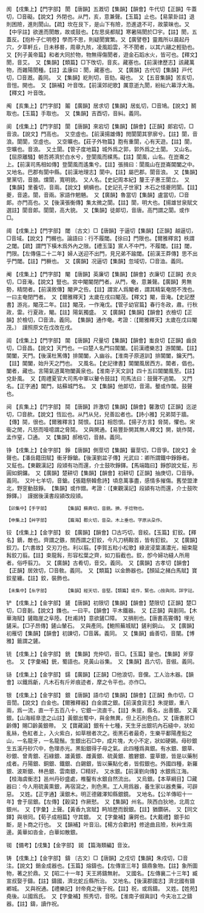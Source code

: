 <!-- { "loadSidebar": true } -->
阂	【戌集上】【門字部】	閡	【唐韻】五漑切【集韻】【韻會】牛代切【正韻】牛蓋切，□音礙。【說文】外閉也。从門，亥，意兼聲。【玉篇】止也。【易蒙卦註】退則困險，進則閡山。【疏】坎在艮下，是山下有險，恐進退不可，故蒙昧也。又【中孚註】欲進而閡敵，故或鼓也。【左思吳都賦】寒暑隔閡於□宇。【註】閡，五蓋反。【抱朴子仁明卷】學而不思，則疑閡實繁。又【廣譬卷】靈鳳所以晨起丹穴，夕萃軒丘，日未移晷，周章九陔，凌風蹈雲，不不閡者，以其六翮之輕勁也。又【列子黃帝篇】和者大同於物，物無得傷閡者，遊金石蹈水火，皆可也。【釋文】閡，音艾。　又【集韻】【類篇】□下攺切，音亥。藏塞也。【前漢律歷志】該藏萬物，而雜陽閡種。【註】孟康曰：閡，藏塞也。　又【廣韻】古代切【集韻】戸代切，□音漑。義同。　又【集韻】紇則切，音劾。礙也。　又【五音集韻】苦亥切，音愷。開也。　又【韻補】叶音攺。【前漢郊祀歌】厲意逝九閡，紛紜六幕浮大海。【釋文】叶音攺。

阄	【亥集上】【鬥字部】	鬮	【廣韻】居求切【集韻】居虬切，□音鳩。【說文】鬭取也。【玉篇】手取也。　又【集韻】吉酉切，音糾。義同。

阆	【戌集上】【門字部】	閬	【唐韻】來宕切【集韻】【韻會】【正韻】郞宕切，□音浪。【說文】門高也。　又空虛也。【前漢揚雄傳】閌閬閬其寥廓兮。【註】閬，音浪。閬閬，空虛也。　又空曠也。【莊子外物篇】胞有重閬，心有天遊。【註】閬，空曠也。音浪。　又土閬。【管子度地篇】城外爲之郭，郭外爲之土閬。　又山名。【屈原離騷】朝吾將濟於白水兮，登閬風而緤馬。【註】閬風，山名。在崑崙之上。【前漢司馬相如傳】登閬風而遙集兮。【註】張揖曰：閬風山在崑崙閶闔之中。　又地名。巴郡有閬中縣。【前漢地理志】閬中。【註】屬巴郡。閬音浪。　又【集韻】里黨切，音朖。爣閬，寬明貌。　又人名。【史記周本紀】釐王子惠王閬立。　又【集韻】里養切，音兩。【說文】蝄蜽也。【史記孔子世家】木石之怪夔罔閬。【註】夔，音逵。閬，音兩。家語作魍魎。　又【廣韻】魯當切【集韻】盧當切，□音郞。亦門高也。又【後漢張衡傳】集太微之閬。【註】閬，明大也。【揚雄甘泉賦文選註】閬音郞。閬閬，高大貌。　又【集韻】徒郞切，音唐。高門謂之閬。或作□。

阈	【戌集上】【門字部】	閾	〔古文〕□【唐韻】于逼切【集韻】【正韻】越逼切，□音域。【說文】門榍也。論語曰：行不履閾。【徐曰】門限也。【爾雅釋宮】柣謂之閾。【疏】謂門下橫木爲外內之限。【禮玉藻】賔人不中門，不履閾。【註】閾，門限。【左傳僖二十二年】婦人送迎不出門，見兄弟不踰閾。【前漢王莽傳】思不出乎門閾。【註】門橛也。　又【廣韻】况逼切【集韻】忽域切，□音洫。義同。

阉	【戌集上】【門字部】	閹	【唐韻】英廉切【集韻】【韻會】衣廉切【正韻】衣炎切，□音淹。【說文】豎也。宮中閹閽閉門者。从門，奄，意兼聲。【廣韻】男無勢，精閉者。【前漢敘傳】閹尹之呰。【註】謂宮人爲閹者，謂其精氣奄閉不洩也。一曰主奄閉門者。　又【爾雅釋天】太歲在戌曰閹茂。【釋文】閹，音淹。【史記歷書】游兆，閹茂二年。【註】閹茂，一作淹戊。【管子幼官篇】春行冬政，肅。行秋政，雷。行夏政，閹。【註】陽氣獨盛。　又【廣韻】【集韻】【韻會】衣檢切【正韻】於檢切，□音渰。義同。　【集韻】通作奄。考證：〔【爾雅釋天】太歲在戊曰閹茂。〕　謹照原文在戊改在戌。 

阊	【戌集上】【門字部】	閶	【唐韻】尺量切【集韻】【韻會】蚩良切【正韻】齒良切，□音昌。【說文】天門也。一曰楚人名門曰閶闔。【前漢禮樂志】游閶闔。【註】閶闔，天門。【後漢杜篤傳】排閶闔，入幽谷。【淮南子原道訓】排閶闔，鑰天門。【註】閶闔，始升天之門也。　又風名。【史記律書】閶闔風居西方。閶者，倡也。闔者，藏也。言陽氣道萬物闔黃泉也。【淮南子天文訓】四十五曰閶闔風至。【註】兌卦風。　又【周禮夏官大司馬中軍以鼙令鼓註】司馬法曰：鼓聲不過閶。　又門名。【正字通】閶門，姑蘇城門名。　又【集韻】他郞切，音湯。鼞或作閶。鼓聲也。

阋	【亥集上】【鬥字部】	鬩	【唐韻】許激切【集韻】【韻會】馨激切【正韻】迄逆切，□音赥。【說文】恆訟也。从鬥从兒，兒善訟者也。【詩小雅】兄弟鬩于牆。【傳】鬩，很也。【爾雅釋言】鬩恨。【註】相怨恨。【揚子方言】脅鬩，懼也。宋衞之閒，凡怒而噎噫謂之脅鬩。　又與閴通。【易豐卦閴其無人釋文】閴，姚作鬩，孟作窒，□通。　又【集韻】郝格切，音赫。義同。

铮	【戌集上】【金字部】	錚	【唐韻】側莖切【集韻】葘莖切，□音爭。【說文】金聲也。【潘岳籍田賦】衝牙錚鎗。【後漢劉盆子傳】光武曰：卿所謂鐵中錚錚者。　又鉦也。【東觀漢記】段熲有功而還，介士鼓吹錚鐸。【馬端臨曰】錚卽說文鉦，形圓如銅鑼。　又【廣韻】楚耕切【集韻】【韻會】初耕切【正韻】抽庚切，□音琤。義同。　又叶七羊切，音鎗。【張籍祭韓愈詩】頃息萬事盡，感情多摧傷。舊塋盟津北，野窆動鼓錚。　【集韻】或作鏳。考證：〔【東觀漢記】段潁有功而還，介士鼓吹錚鐸。〕　謹据後漢書段潁改段熲。 

	【卯集中】【手字部】		【集韻】蘇典切，音銑。捵，手捻物也。

	【申集上】【艸字部】		【篇海】都火切，音朶。木上垂也。字原从朶作。

铰	【戌集上】【金字部】	鉸	【廣韻】【韻會】□古巧切，音絞。【玉篇】釘鉸。【釋名】鏑，敵也。齊謂之鏃，關西謂之釘鉸，今凡刀柄鞍首，皆有釘鉸。　又【廣韻】鉸刀。【六書故】交刃刀也。利以翦。【李賀五粒小松歌】綠波浸葉滿濃光，細束龍髥鉸刀翦。【註】束龍髥，形容松葉之齊，如刀翦截也。鉸，卽今婦功縫人所用者。俗呼翦刀。　又【廣韻】古肴切，音交。義同。　又【廣韻】古孝切【韻會】【正韻】居效切，□音敎。義同。　又【類篇】以金飾器也。【顏延之赭白馬賦】寶鉸星纏。【註】鉸，裝飾也。

	【未集中】【糸字部】		【集韻】經天切，音堅。【類篇】或作，緊也。○按與同。詳字註。

铲	【戌集上】【金字部】	鏟	【唐韻】初限切【集韻】【韻會】楚限切【正韻】楚□切，□音剗。【說文】鏶也。一曰平。【韻會】平木鐵器。　又【正韻】與剗同。【木華海賦】鏟臨崖之阜陸。【杜甫詩】意欲鏟□障。　又損削也。【唐書高竇傳】埋光鏟采。【□子昂傳】鏟山輦石。　又與產同。【鮑照蕪城賦】鏟利銅山。　又【廣韻】初雁切【集韻】【韻會】初諫切，□音羼。義同。　又【集韻】齒善切，音闡。【博雅】籤謂之鏟。

铳	【戌集上】【金字部】	銃	【集韻】充仲切，音□。【玉篇】銎也。【集韻】斧穿也。　又【字彙補】銃，蜀語也。見黃山谷集。　又【集韻】昌六切，音俶。義同。

铴	【戌集上】【金字部】	鐋	【廣韻】【正韻】□他浪切，音儻。工人治木器。【韻會】以鐵爲齗，凡木石有斤斧痕迹者，摩之令平也。亦作□。

银	【戌集上】【金字部】	銀	【唐韻】語巾切【集韻】【韻會】【正韻】魚巾切，□音誾。【說文】白金也。【爾雅釋器】白金謂之銀。【前漢食貨志】朱提銀，重八兩，爲一流，直一千五百八十，它銀一流直千。【註】朱提，縣名，出善銀。　又黃銀。【山海經臯塗之山註】黃銀出蜀中，與金無異，但上石則色白。又【唐書房□齡傳】賜□齡黃銀帶。　又【寶藏論】銀有十七種，天生牙出銀坑內石縫中，狀如亂絲，色紅者上，入火紫白，如草根者次之。銜黑石者最奇，生樂平鄱陽產鉛之山，一名龍牙，一名龍鬚。生銀出石□中，成片塊，大小不定，狀如硬錫。母砂銀生五溪丹砂穴中，色理赤光。黑鉛銀得子母之氣。此四種爲眞銀。有水銀、銀草、砂銀、曾靑銀、石綠銀、雄黃銀、雌黃銀、硫黃銀、膽礬銀、靈草銀，皆是以藥制成者。丹陽銀、銅銀、鐵銀、白錫銀，皆以藥點化者，皆假銀也。外國四種，新羅銀、波斯銀、林邑銀、雲南銀，□精好。　又水銀。【前漢劉向傳】水銀爲江海。【桂海虞衡志】邕州丹砂盛處，椎鑿有水銀自然流出。　又烏銀。【本草綱目】□藏器曰：今人用硫黃熏銀，再宿瀉之，則色黑。工人用爲器，養生家以器煑藥，可辟惡。　又姓。【正字通】漢銀木。明正德雞澤知縣銀鏡。　又地名。【公羊傳昭十一年】會于屈銀。【左傳】【穀梁】作厥憖。　又【集韻】州名。陝西白狄地，北周立銀州。　又【字彙】上聲。【黃香九宮賦】眄旭歷而銳銀。【註】猶鑽硏。　又【同文鐸】與垠同。【荀子成相篇】守其銀。　又【字彙補】廉鍔也。【大戴禮】銀手如斷，是卜商之行也。　又【韻補】叶音沿。【楊方合歡詩】修途曲且險，秋艸生兩邊。黃華如沓金，白華如散銀。

铷	【備考】【戌集】【金字部】	銣	【篇海類編】音汝。

铸	【戌集上】【金字部】	鑄	〔古文〕□【唐韻】之戍切【集韻】朱戍切，□音注。【說文】銷金成器也。【玉篇】熔鑄也。【左傳宣三年】鑄鼎象物。【註】象所圖物，著之於鼎。又【昭二十一年】天王將鑄無射。　又國名。【左傳襄二十三年】臧宣叔娶于鑄。【註】鑄國，濟北蛇丘縣所治。　又地名。【後漢郡國志】濟北國有鑄鄕城。　又與祝通。【禮樂記】封帝堯之後于祝。【註】祝，或爲鑄。　又姓。【姓苑】堯後。以國爲氏。　又【字彙補】照秀切，音呪。【淮南子俶眞訓】今夫冶工之鑄器。【註】鑄，讀作祝。

